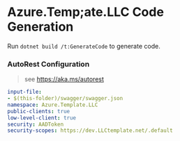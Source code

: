 # Azure.Temp;ate.LLC Code Generation

Run `dotnet build /t:GenerateCode` to generate code.

### AutoRest Configuration
> see https://aka.ms/autorest

``` yaml
input-file:
- $(this-folder)/swagger/swagger.json
namespace: Azure.Template.LLC
public-clients: true
low-level-client: true
security: AADToken
security-scopes: https://dev.LLCtemplate.net/.default
```

